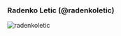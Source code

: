 ### Radenko Letic (@radenkoletic)
<img align="left" src="https://github-readme-stats.vercel.app/api?username=radenkoletic&count_private=true&show_icons=true&hide_title=true" alt="radenkoletic" />

<!--
**radenkoletic/radenkoletic** is a ✨ _special_ ✨ repository because its `README.md` (this file) appears on your GitHub profile.

Here are some ideas to get you started:

- 🔭 I’m currently working on ...
- 🌱 I’m currently learning ...
- 👯 I’m looking to collaborate on ...
- 🤔 I’m looking for help with ...
- 💬 Ask me about ...
- 📫 How to reach me: ...
- 😄 Pronouns: ...
- ⚡ Fun fact: ...
-->
